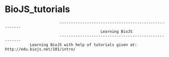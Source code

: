 # BioJS_tutorials
                            -----------------------------------------------------
                                              Learning BioJS
                            -----------------------------------------------------
               Learning BioJS with help of tutorials given at: http://edu.biojs.net/101/intro/
            
